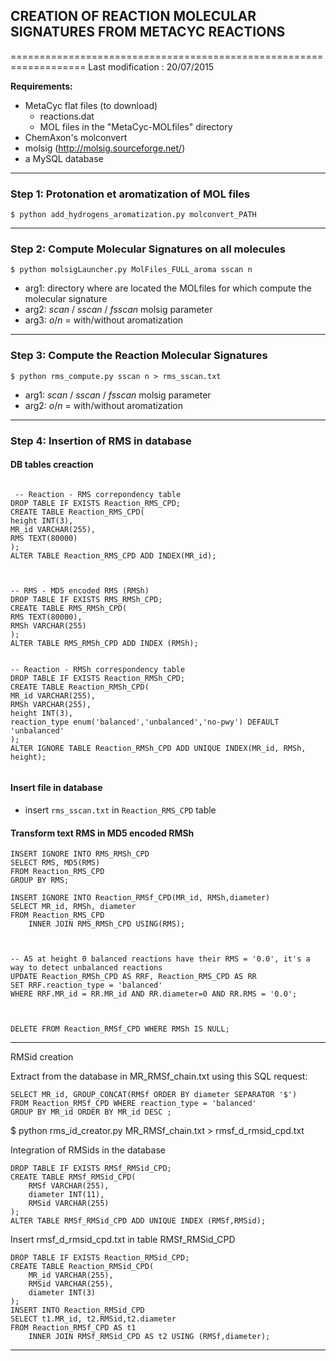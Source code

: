 ## CREATION OF REACTION MOLECULAR SIGNATURES FROM METACYC REACTIONS
===================================================================
Last modification : 20/07/2015


__Requirements:__

* MetaCyc flat files (to download)
  * reactions.dat
  * MOL files in the "MetaCyc-MOLfiles" directory
* ChemAxon's molconvert
* molsig (http://molsig.sourceforge.net/)
* a MySQL database

----------------------------------------------------------------------------------------------------------------------

### Step 1: Protonation et aromatization of MOL files


`$ python add_hydrogens_aromatization.py molconvert_PATH`


----------------------------------------------------------------------------------------------------------------------

### Step 2: Compute Molecular Signatures on all molecules

`$ python molsigLauncher.py MolFiles_FULL_aroma sscan n`

* arg1: directory where are located the MOLfiles for which compute the molecular signature
* arg2: *scan* / *sscan* / *fsscan* molsig parameter
* arg3: *o*/*n* = with/without aromatization


----------------------------------------------------------------------------------------------------------------------

### Step 3: Compute the Reaction Molecular Signatures


`$ python rms_compute.py sscan n > rms_sscan.txt`

* arg1: *scan* / *sscan* / *fsscan* molsig parameter
* arg2: *o*/*n* = with/without aromatization

----------------------------------------------------------------------------------------------------------------------

### Step 4: Insertion of RMS in database

    
#### DB tables creaction

```
    
 -- Reaction - RMS correpondency table
DROP TABLE IF EXISTS Reaction_RMS_CPD;
CREATE TABLE Reaction_RMS_CPD(
height INT(3),
MR_id VARCHAR(255),
RMS TEXT(80000)
);
ALTER TABLE Reaction_RMS_CPD ADD INDEX(MR_id);


    
-- RMS - MD5 encoded RMS (RMSh)
DROP TABLE IF EXISTS RMS_RMSh_CPD;
CREATE TABLE RMS_RMSh_CPD(
RMS TEXT(80000),
RMSh VARCHAR(255)
);
ALTER TABLE RMS_RMSh_CPD ADD INDEX (RMSh);
    

-- Reaction - RMSh correspondency table
DROP TABLE IF EXISTS Reaction_RMSh_CPD;
CREATE TABLE Reaction_RMSh_CPD(
MR_id VARCHAR(255),
RMSh VARCHAR(255),
height INT(3),
reaction_type enum('balanced','unbalanced','no-pwy') DEFAULT 'unbalanced'
);
ALTER IGNORE TABLE Reaction_RMSh_CPD ADD UNIQUE INDEX(MR_id, RMSh, height);
    
```	
	
	

     
#### Insert file in database
* insert `rms_sscan.txt` in `Reaction_RMS_CPD` table 
        

#### Transform text RMS in MD5 encoded RMSh

```mysql
INSERT IGNORE INTO RMS_RMSh_CPD
SELECT RMS, MD5(RMS)
FROM Reaction_RMS_CPD
GROUP BY RMS;
     
INSERT IGNORE INTO Reaction_RMSf_CPD(MR_id, RMSh,diameter)
SELECT MR_id, RMSh, diameter
FROM Reaction_RMS_CPD 
    INNER JOIN RMS_RMSh_CPD USING(RMS);
        

    
-- AS at height 0 balanced reactions have their RMS = '0.0', it's a way to detect unbalanced reactions
UPDATE Reaction_RMSh_CPD AS RRF, Reaction_RMS_CPD AS RR
SET RRF.reaction_type = 'balanced'
WHERE RRF.MR_id = RR.MR_id AND RR.diameter=0 AND RR.RMS = '0.0'; 
    
     
    
DELETE FROM Reaction_RMSf_CPD WHERE RMSh IS NULL;
```

----------------------------------------------------------------------------------------------------------------------

RMSid creation 

Extract from the database in MR_RMSf_chain.txt using this SQL request:

	SELECT MR_id, GROUP_CONCAT(RMSf ORDER BY diameter SEPARATOR '$') 
	FROM Reaction_RMSf_CPD WHERE reaction_type = 'balanced' 
	GROUP BY MR_id ORDER BY MR_id DESC ;




$ python rms_id_creator.py MR_RMSf_chain.txt > rmsf_d_rmsid_cpd.txt





Integration of RMSids in the database


	DROP TABLE IF EXISTS RMSf_RMSid_CPD;
	CREATE TABLE RMSf_RMSid_CPD(
    	RMSf VARCHAR(255),
    	diameter INT(11),
    	RMSid VARCHAR(255)
	);
	ALTER TABLE RMSf_RMSid_CPD ADD UNIQUE INDEX (RMSf,RMSid);



Insert rmsf_d_rmsid_cpd.txt in table RMSf_RMSid_CPD





	DROP TABLE IF EXISTS Reaction_RMSid_CPD;
	CREATE TABLE Reaction_RMSid_CPD(
    	MR_id VARCHAR(255),
    	RMSid VARCHAR(255),
    	diameter INT(3)
	);
	INSERT INTO Reaction_RMSid_CPD
	SELECT t1.MR_id, t2.RMSid,t2.diameter
	FROM Reaction_RMSf_CPD AS t1
    	INNER JOIN RMSf_RMSid_CPD AS t2 USING (RMSf,diameter);



***********************************************************************************************************************


